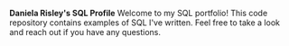 **Daniela Risley's SQL Profile**
Welcome to my SQL portfolio! This code repository contains examples of SQL I've written. Feel free to take a look and reach out if you have any questions.
